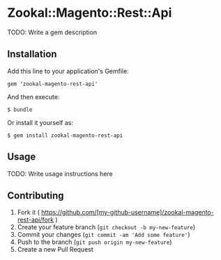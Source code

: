 # Zookal::Magento::Rest::Api

TODO: Write a gem description

## Installation

Add this line to your application's Gemfile:

    gem 'zookal-magento-rest-api'

And then execute:

    $ bundle

Or install it yourself as:

    $ gem install zookal-magento-rest-api

## Usage

TODO: Write usage instructions here

## Contributing

1. Fork it ( https://github.com/[my-github-username]/zookal-magento-rest-api/fork )
2. Create your feature branch (`git checkout -b my-new-feature`)
3. Commit your changes (`git commit -am 'Add some feature'`)
4. Push to the branch (`git push origin my-new-feature`)
5. Create a new Pull Request

